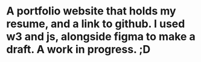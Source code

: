 # A portfolio website that holds my resume, and a link to github. I used w3 and js, alongside figma to make a draft. A work in progress. ;D
